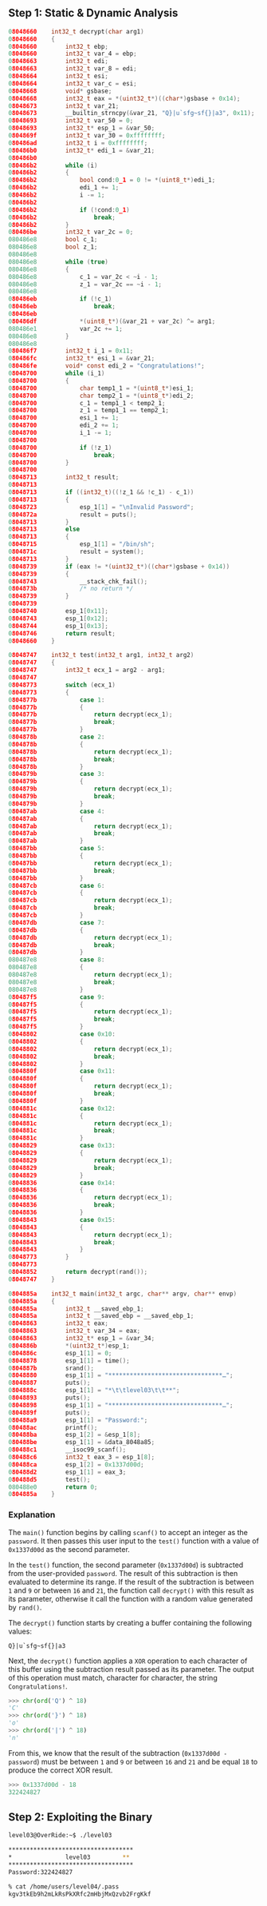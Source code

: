 ## Step 1: Static & Dynamic Analysis

```c
08048660    int32_t decrypt(char arg1)
08048660    {
08048660        int32_t ebp;
08048660        int32_t var_4 = ebp;
08048663        int32_t edi;
08048663        int32_t var_8 = edi;
08048664        int32_t esi;
08048664        int32_t var_c = esi;
08048668        void* gsbase;
08048668        int32_t eax = *(uint32_t*)((char*)gsbase + 0x14);
08048673        int32_t var_21;
08048673        __builtin_strncpy(&var_21, "Q}|u`sfg~sf{}|a3", 0x11);
08048693        int32_t var_50 = 0;
08048693        int32_t* esp_1 = &var_50;
0804869f        int32_t var_30 = 0xffffffff;
080486ad        int32_t i = 0xffffffff;
080486b0        int32_t* edi_1 = &var_21;
080486b0        
080486b2        while (i)
080486b2        {
080486b2            bool cond:0_1 = 0 != *(uint8_t*)edi_1;
080486b2            edi_1 += 1;
080486b2            i -= 1;
080486b2            
080486b2            if (!cond:0_1)
080486b2                break;
080486b2        }
080486be        int32_t var_2c = 0;
080486e8        bool c_1;
080486e8        bool z_1;
080486e8        
080486e8        while (true)
080486e8        {
080486e8            c_1 = var_2c < ~i - 1;
080486e8            z_1 = var_2c == ~i - 1;
080486e8            
080486eb            if (!c_1)
080486eb                break;
080486eb            
080486df            *(uint8_t*)(&var_21 + var_2c) ^= arg1;
080486e1            var_2c += 1;
080486e8        }
080486e8        
080486f7        int32_t i_1 = 0x11;
080486fc        int32_t* esi_1 = &var_21;
080486fe        void* const edi_2 = "Congratulations!";
08048700        while (i_1)
08048700        {
08048700            char temp1_1 = *(uint8_t*)esi_1;
08048700            char temp2_1 = *(uint8_t*)edi_2;
08048700            c_1 = temp1_1 < temp2_1;
08048700            z_1 = temp1_1 == temp2_1;
08048700            esi_1 += 1;
08048700            edi_2 += 1;
08048700            i_1 -= 1;
08048700            
08048700            if (!z_1)
08048700                break;
08048700        }
08048700        
08048713        int32_t result;
08048713        
08048713        if ((int32_t)((!z_1 && !c_1) - c_1))
08048713        {
08048723            esp_1[1] = "\nInvalid Password";
0804872a            result = puts();
08048713        }
08048713        else
08048713        {
08048715            esp_1[1] = "/bin/sh";
0804871c            result = system();
08048713        }
08048739        if (eax != *(uint32_t*)((char*)gsbase + 0x14))
08048739        {
08048743            __stack_chk_fail();
0804873b            /* no return */
08048739        }
08048739        
08048740        esp_1[0x11];
08048743        esp_1[0x12];
08048744        esp_1[0x13];
08048746        return result;
08048660    }

08048747    int32_t test(int32_t arg1, int32_t arg2)
08048747    {
08048747        int32_t ecx_1 = arg2 - arg1;
08048747        
08048773        switch (ecx_1)
08048773        {
0804877b            case 1:
0804877b            {
0804877b                return decrypt(ecx_1);
0804877b                break;
0804877b            }
0804878b            case 2:
0804878b            {
0804878b                return decrypt(ecx_1);
0804878b                break;
0804878b            }
0804879b            case 3:
0804879b            {
0804879b                return decrypt(ecx_1);
0804879b                break;
0804879b            }
080487ab            case 4:
080487ab            {
080487ab                return decrypt(ecx_1);
080487ab                break;
080487ab            }
080487bb            case 5:
080487bb            {
080487bb                return decrypt(ecx_1);
080487bb                break;
080487bb            }
080487cb            case 6:
080487cb            {
080487cb                return decrypt(ecx_1);
080487cb                break;
080487cb            }
080487db            case 7:
080487db            {
080487db                return decrypt(ecx_1);
080487db                break;
080487db            }
080487e8            case 8:
080487e8            {
080487e8                return decrypt(ecx_1);
080487e8                break;
080487e8            }
080487f5            case 9:
080487f5            {
080487f5                return decrypt(ecx_1);
080487f5                break;
080487f5            }
08048802            case 0x10:
08048802            {
08048802                return decrypt(ecx_1);
08048802                break;
08048802            }
0804880f            case 0x11:
0804880f            {
0804880f                return decrypt(ecx_1);
0804880f                break;
0804880f            }
0804881c            case 0x12:
0804881c            {
0804881c                return decrypt(ecx_1);
0804881c                break;
0804881c            }
08048829            case 0x13:
08048829            {
08048829                return decrypt(ecx_1);
08048829                break;
08048829            }
08048836            case 0x14:
08048836            {
08048836                return decrypt(ecx_1);
08048836                break;
08048836            }
08048843            case 0x15:
08048843            {
08048843                return decrypt(ecx_1);
08048843                break;
08048843            }
08048773        }
08048773        
08048852        return decrypt(rand());
08048747    }

0804885a    int32_t main(int32_t argc, char** argv, char** envp)
0804885a    {
0804885a        int32_t __saved_ebp_1;
0804885a        int32_t __saved_ebp = __saved_ebp_1;
08048863        int32_t eax;
08048863        int32_t var_34 = eax;
08048863        int32_t* esp_1 = &var_34;
0804886b        *(uint32_t*)esp_1;
0804886c        esp_1[1] = 0;
08048878        esp_1[1] = time();
0804887b        srand();
08048880        esp_1[1] = "********************************…";
08048887        puts();
0804888c        esp_1[1] = "*\t\tlevel03\t\t**";
08048893        puts();
08048898        esp_1[1] = "********************************…";
0804889f        puts();
080488a9        esp_1[1] = "Password:";
080488ac        printf();
080488ba        esp_1[2] = &esp_1[8];
080488be        esp_1[1] = &data_8048a85;
080488c1        __isoc99_scanf();
080488c6        int32_t eax_3 = esp_1[8];
080488ca        esp_1[2] = 0x1337d00d;
080488d2        esp_1[1] = eax_3;
080488d5        test();
080488e0        return 0;
0804885a    }
```

### Explanation

The `main()` function begins by calling `scanf()` to accept an integer as the `password`. It then passes this user input to the `test()` function with a value of `0x1337d00d` as the second parameter.

In the `test()` function, the second parameter (`0x1337d00d`) is subtracted from the user-provided `password`. The result of this subtraction is then evaluated to determine its range. If the result of the subtraction is between `1` and `9` or between `16` and `21`, the function call `decrypt()` with this result as its parameter, otherwise it call the function with a random value generated by `rand()`.

The `decrypt()` function starts by creating a buffer containing the following values:

```
Q}|u`sfg~sf{}|a3
```

Next, the `decrypt()` function applies a `XOR` operation to each character of this buffer using the subtraction result passed as its parameter. The output of this operation must match, character for character, the string `Congratulations!`.

```python
>>> chr(ord('Q') ^ 18)
'C'
>>> chr(ord('}') ^ 18)
'o'
>>> chr(ord('|') ^ 18)
'n'
```

From this, we know that the result of the subtraction (`0x1337d00d - password`) must be between `1` and `9` or between `16` and `21` and be equal `18` to produce the correct XOR result.

```python
>>> 0x1337d00d - 18
322424827
```

## Step 2: Exploiting the Binary

```bash
level03@OverRide:~$ ./level03

***********************************
*               level03         **
***********************************
Password:322424827

% cat /home/users/level04/.pass
kgv3tkEb9h2mLkRsPkXRfc2mHbjMxQzvb2FrgKkf
```